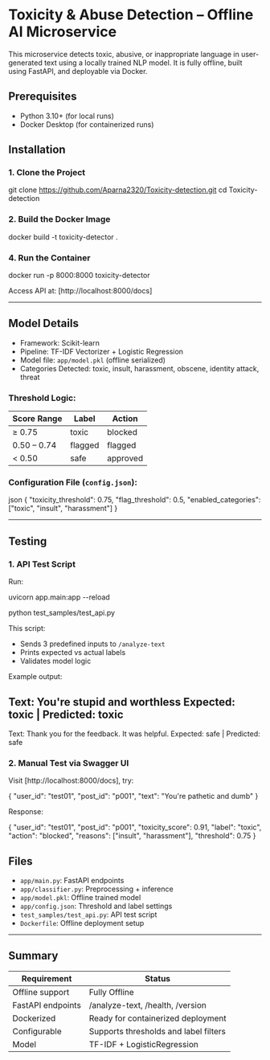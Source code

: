 # Toxicity & Abuse Detection – Offline AI Microservice

This microservice detects toxic, abusive, or inappropriate language in user-generated text using a locally trained NLP model. It is fully offline, built using FastAPI, and deployable via Docker.



##  Prerequisites

- Python 3.10+ (for local runs)
- Docker Desktop (for containerized runs)
 

##  Installation

### 1. Clone the Project

git clone <https://github.com/Aparna2320/Toxicity-detection.git>
cd Toxicity-detection


### 2. Build the Docker Image


docker build -t toxicity-detector .


### 4. Run the Container


docker run -p 8000:8000 toxicity-detector


Access API at: [http://localhost:8000/docs]

---

##  Model Details

* Framework: Scikit-learn
* Pipeline: TF-IDF Vectorizer + Logistic Regression
* Model file: `app/model.pkl` (offline serialized)
* Categories Detected: toxic, insult, harassment, obscene, identity attack, threat

### Threshold Logic:

| Score Range | Label   | Action   |
| ----------- | ------- | -------- |
| ≥ 0.75      | toxic   | blocked  |
| 0.50 – 0.74 | flagged | flagged  |
| < 0.50      | safe    | approved |

### Configuration File (`config.json`):

json
{
  "toxicity_threshold": 0.75,
  "flag_threshold": 0.5,
  "enabled_categories": ["toxic", "insult", "harassment"]
}


---

##  Testing

### 1. API Test Script

Run:

uvicorn app.main:app --reload

python test_samples/test_api.py


This script:

* Sends 3 predefined inputs to `/analyze-text`
* Prints expected vs actual labels
* Validates model logic

Example output:


Text: You're stupid and worthless
Expected: toxic | Predicted: toxic
---
Text: Thank you for the feedback. It was helpful.
Expected: safe | Predicted: safe


### 2. Manual Test via Swagger UI

Visit [http://localhost:8000/docs], try:


{
  "user_id": "test01",
  "post_id": "p001",
  "text": "You're pathetic and dumb"
}


Response:


{
  "user_id": "test01",
  "post_id": "p001",
  "toxicity_score": 0.91,
  "label": "toxic",
  "action": "blocked",
  "reasons": ["insult", "harassment"],
  "threshold": 0.75
}




##  Files

* `app/main.py`: FastAPI endpoints
* `app/classifier.py`: Preprocessing + inference
* `app/model.pkl`: Offline trained model
* `app/config.json`: Threshold and label settings
* `test_samples/test_api.py`: API test script
* `Dockerfile`: Offline deployment setup

---

##  Summary

| Requirement       | Status                                  |
| ----------------- | --------------------------------------- |
| Offline support   |  Fully Offline           |
| FastAPI endpoints |  /analyze-text, /health, /version      |
| Dockerized        |  Ready for containerized deployment    |
| Configurable      |  Supports thresholds and label filters |
| Model             |  TF-IDF + LogisticRegression           |




